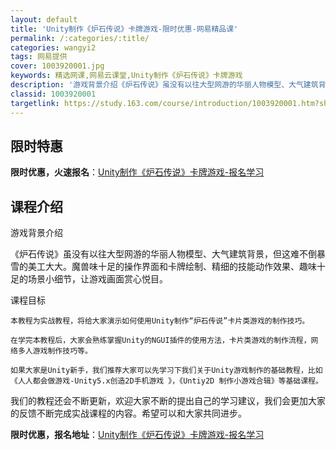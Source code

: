 ```yaml
---
layout: default
title: 'Unity制作《炉石传说》卡牌游戏-限时优惠-网易精品课'
permalink: /:categories/:title/
categories: wangyi2
tags: 网易提供
cover: 1003920001.jpg
keywords: 精选网课,网易云课堂,Unity制作《炉石传说》卡牌游戏
description: '游戏背景介绍《炉石传说》虽没有以往大型网游的华丽人物模型、大气建筑背景，但这难不倒暴雪的美工大大。魔兽味十足的操作界面和'
classid: 1003920001
targetlink: https://study.163.com/course/introduction/1003920001.htm?share=1&shareId=1025206652&utm_campaign=share&utm_medium=iphoneShare&utm_source=&utm_u=1025206652
---
```


## 限时特惠

**限时优惠，火速报名**：[Unity制作《炉石传说》卡牌游戏-报名学习](https://study.163.com/course/introduction/1003920001.htm?share=1&shareId=1025206652&utm_campaign=share&utm_medium=iphoneShare&utm_source=&utm_u=1025206652)

## 课程介绍

游戏背景介绍

  《炉石传说》虽没有以往大型网游的华丽人物模型、大气建筑背景，但这难不倒暴雪的美工大大。魔兽味十足的操作界面和卡牌绘制、精细的技能动作效果、趣味十足的场景小细节，让游戏画面赏心悦目。

课程目标

    本教程为实战教程，将给大家演示如何使用Unity制作“炉石传说”卡片类游戏的制作技巧。

    在学完本教程后，大家会熟练掌握Unity的NGUI插件的使用方法，卡片类游戏的制作流程，网络多人游戏制作技巧等。

    如果大家是Unity新手，我们推荐大家可以先学习下我们关于Unity游戏制作的基础教程，比如《人人都会做游戏-Unity5.x创造2D手机游戏 》，《Untiy2D 制作小游戏合辑》等基础课程。

  我们的教程还会不断更新，欢迎大家不断的提出自己的学习建议，我们会更加大家的反馈不断完成实战课程的内容。希望可以和大家共同进步。

**限时优惠，报名地址**：[Unity制作《炉石传说》卡牌游戏-报名学习](https://study.163.com/course/introduction/1003920001.htm?share=1&shareId=1025206652&utm_campaign=share&utm_medium=iphoneShare&utm_source=&utm_u=1025206652)

